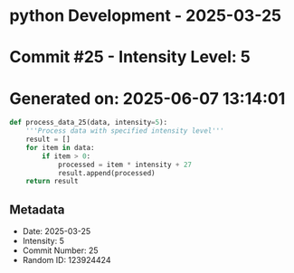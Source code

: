 ﻿# python Development - 2025-03-25
# Commit #25 - Intensity Level: 5
# Generated on: 2025-06-07 13:14:01
```python
def process_data_25(data, intensity=5):
    '''Process data with specified intensity level'''
    result = []
    for item in data:
        if item > 0:
            processed = item * intensity + 27
            result.append(processed)
    return result
```
## Metadata
- Date: 2025-03-25
- Intensity: 5
- Commit Number: 25
- Random ID: 123924424
